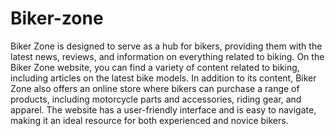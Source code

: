 # Biker-zone

Biker Zone is designed to serve as a hub for bikers, providing them with the latest news, reviews, and information on everything related to biking. On the Biker Zone website, you can find a variety of content related to biking, including articles on the latest bike models. In addition to its content, Biker Zone also offers an online store where bikers can purchase a range of products, including motorcycle parts and accessories, riding gear, and apparel. The website has a user-friendly interface and is easy to navigate, making it an ideal resource for both experienced and novice bikers.
